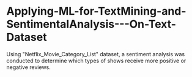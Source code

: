 # Applying-ML-for-TextMining-and-SentimentalAnalysis---On-Text-Dataset
Using "Netflix_Movie_Category_List" dataset, a sentiment analysis was conducted to determine which types of shows receive more positive or negative reviews. 

